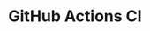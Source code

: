 # GitHub Actions CI











































































































































































































































































































































































































































































































































































































































































































































































































































































































































































































































































































































































































































































































































































































































































































































































































































































































































































































































































































































































































